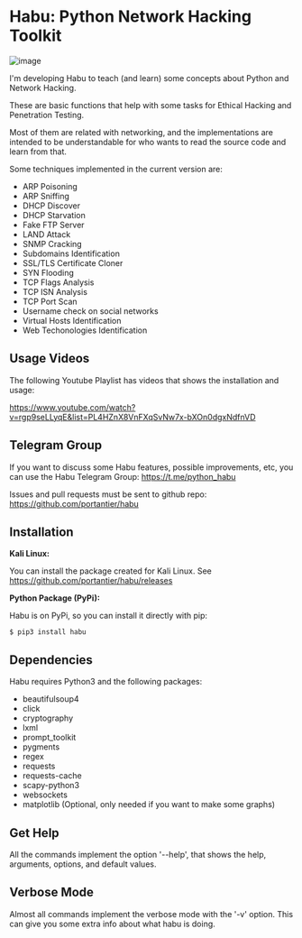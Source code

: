 # Habu: Python Network Hacking Toolkit

![image](logo.jpeg)

I'm developing Habu to teach (and learn) some concepts about Python and
Network Hacking.

These are basic functions that help with some tasks for Ethical Hacking
and Penetration Testing.

Most of them are related with networking, and the implementations are
intended to be understandable for who wants to read the source code and
learn from that.

Some techniques implemented in the current version are:

-   ARP Poisoning
-   ARP Sniffing
-   DHCP Discover
-   DHCP Starvation
-   Fake FTP Server
-   LAND Attack
-   SNMP Cracking
-   Subdomains Identification
-   SSL/TLS Certificate Cloner
-   SYN Flooding
-   TCP Flags Analysis
-   TCP ISN Analysis
-   TCP Port Scan
-   Username check on social networks
-   Virtual Hosts Identification
-   Web Techonologies Identification


## Usage Videos

The following Youtube Playlist has videos that shows the installation
and usage:

<https://www.youtube.com/watch?v=rgp9seLLyqE&list=PL4HZnX8VnFXqSvNw7x-bXOn0dgxNdfnVD>

## Telegram Group

If you want to discuss some Habu features, possible improvements, etc,
you can use the Habu Telegram Group: <https://t.me/python_habu>

Issues and pull requests must be sent to github repo:
<https://github.com/portantier/habu>

## Installation

**Kali Linux:**

You can install the package created for Kali Linux. See
<https://github.com/portantier/habu/releases>

**Python Package (PyPi):**

Habu is on PyPi, so you can install it directly with pip:

``` {.sourceCode .bash}
$ pip3 install habu
```

## Dependencies

Habu requires Python3 and the following packages:

- beautifulsoup4
- click
- cryptography
- lxml
- prompt\_toolkit
- pygments
- regex
- requests
- requests-cache
- scapy-python3
- websockets
- matplotlib (Optional, only needed if you want to make some graphs)

## Get Help

All the commands implement the option '--help', that shows the help,
arguments, options, and default values.

## Verbose Mode

Almost all commands implement the verbose mode with the '-v' option.
This can give you some extra info about what habu is doing.

